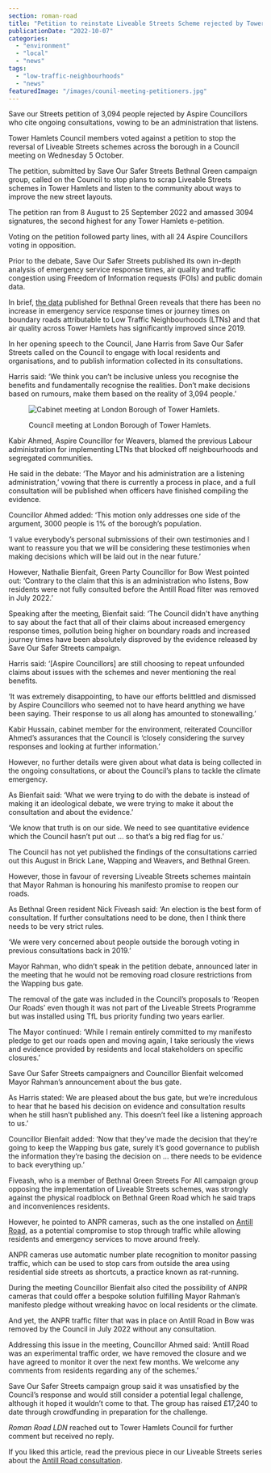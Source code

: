 ```yaml
---
section: roman-road
title: "Petition to reinstate Liveable Streets Scheme rejected by Tower Hamlets Council"
publicationDate: "2022-10-07"
categories: 
  - "environment"
  - "local"
  - "news"
tags: 
  - "low-traffic-neighbourhoods"
  - "news"
featuredImage: "/images/counil-meeting-petitioners.jpg"
---
```


Save our Streets petition of 3,094 people rejected by Aspire Councillors who cite ongoing consultations, vowing to be an administration that listens.

Tower Hamlets Council members voted against a petition to stop the reversal of Liveable Streets schemes across the borough in a Council meeting on Wednesday 5 October. 

The petition, submitted by Save Our Safer Streets Bethnal Green campaign group, called on the Council to stop plans to scrap Liveable Streets schemes in Tower Hamlets and listen to the community about ways to improve the new street layouts. 

The petition ran from 8 August to 25 September 2022 and amassed 3094 signatures, the second highest for any Tower Hamlets e-petition. 

Voting on the petition followed party lines, with all 24 Aspire Councillors voting in opposition.  

Prior to the debate, Save Our Safer Streets published its own in-depth analysis of emergency service response times, air quality and traffic congestion using Freedom of Information requests (FOIs) and public domain data.  

In brief, [the data](https://heartbg.uk/evidence-base) published for Bethnal Green reveals that there has been no increase in emergency service response times or journey times on boundary roads attributable to Low Traffic Neighbourhoods (LTNs) and that air quality across Tower Hamlets has significantly improved since 2019. 

In her opening speech to the Council, Jane Harris from Save Our Safer Streets called on the Council to engage with local residents and organisations, and to publish information collected in its consultations. 

Harris said: ‘We think you can’t be inclusive unless you recognise the benefits and fundamentally recognise the realities. Don’t make decisions based on rumours, make them based on the reality of 3,094 people.’ 

<figure>

![Cabinet meeting at London Borough of Tower Hamlets.](/images/Cabinet-meeting-Liveable-Streets-petition-crop-1024x683.jpg)

<figcaption>

Council meeting at London Borough of Tower Hamlets.

</figcaption>

</figure>

Kabir Ahmed, Aspire Councillor for Weavers, blamed the previous Labour administration for implementing LTNs that blocked off neighbourhoods and segregated communities. 

He said in the debate: ‘The Mayor and his administration are a listening administration,’ vowing that there is currently a process in place, and a full consultation will be published when officers have finished compiling the evidence. 

Councillor Ahmed added: ‘This motion only addresses one side of the argument, 3000 people is 1% of the borough’s population. 

‘I value everybody’s personal submissions of their own testimonies and I want to reassure you that we will be considering these testimonies when making decisions which will be laid out in the near future.’ 

However, Nathalie Bienfait, Green Party Councillor for Bow West pointed out: ‘Contrary to the claim that this is an administration who listens, Bow residents were not fully consulted before the Antill Road filter was removed in July 2022.’

Speaking after the meeting, Bienfait said: ‘The Council didn't have anything to say about the fact that all of their claims about increased emergency response times, pollution being higher on boundary roads and increased journey times have been absolutely disproved by the evidence released by Save Our Safer Streets campaign.

Harris said: ‘\[Aspire Councillors\] are still choosing to repeat unfounded claims about issues with the schemes and never mentioning the real benefits.

‘It was extremely disappointing, to have our efforts belittled and dismissed by Aspire Councillors who seemed not to have heard anything we have been saying. Their response to us all along has amounted to stonewalling.’ 

Kabir Hussain, cabinet member for the environment, reiterated Councillor Ahmed’s assurances that the Council is ‘closely considering the survey responses and looking at further information.’

However, no further details were given about what data is being collected in the ongoing consultations, or about the Council’s plans to tackle the climate emergency. 

As Bienfait said: ‘What we were trying to do with the debate is instead of making it an ideological debate, we were trying to make it about the consultation and about the evidence.’ 

‘We know that truth is on our side. We need to see quantitative evidence which the Council hasn’t put out … so that’s a big red flag for us.’ 

The Council has not yet published the findings of the consultations carried out this August in Brick Lane, Wapping and Weavers, and Bethnal Green. 

However, those in favour of reversing Liveable Streets schemes maintain that Mayor Rahman is honouring his manifesto promise to reopen our roads. 

As Bethnal Green resident Nick Fiveash said: ‘An election is the best form of consultation. If further consultations need to be done, then I think there needs to be very strict rules. 

‘We were very concerned about people outside the borough voting in previous consultations back in 2019.’ 

Mayor Rahman, who didn’t speak in the petition debate, announced later in the meeting that he would not be removing road closure restrictions from the Wapping bus gate.

The removal of the gate was included in the Council’s proposals to ‘Reopen Our Roads’ even though it was not part of the Liveable Streets Programme but was installed using TfL bus priority funding two years earlier.  

The Mayor continued: ‘While I remain entirely committed to my manifesto pledge to get our roads open and moving again, I take seriously the views and evidence provided by residents and local stakeholders on specific closures.’ 

Save Our Safer Streets campaigners and Councillor Bienfait welcomed Mayor Rahman’s announcement about the bus gate.

As Harris stated: We are pleased about the bus gate, but we’re incredulous to hear that he based his decision on evidence and consultation results when he still hasn’t published any. This doesn’t feel like a listening approach to us.’

Councillor Bienfait added: ‘Now that they’ve made the decision that they’re going to keep the Wapping bus gate, surely it’s good governance to publish the information they’re basing the decision on … there needs to be evidence to back everything up.’ 

Fiveash, who is a member of Bethnal Green Streets For All campaign group opposing the implementation of Liveable Streets schemes, was strongly against the physical roadblock on Bethnal Green Road which he said traps and inconveniences residents. 

However, he pointed to ANPR cameras, such as the one installed on [Antill Road](https://romanroadlondon.com/liveable-streets-bow-foi-antill-road/), as a potential compromise to stop through traffic while allowing residents and emergency services to move around freely. 

ANPR cameras use automatic number plate recognition to monitor passing traffic, which can be used to stop cars from outside the area using residential side streets as shortcuts, a practice known as rat-running. 

During the meeting Councillor Bienfait also cited the possibility of ANPR cameras that could offer a bespoke solution fulfilling Mayor Rahman’s manifesto pledge without wreaking havoc on local residents or the climate. 

And yet, the ANPR traffic filter that was in place on Antill Road in Bow was removed by the Council in July 2022 without any consultation. 

Addressing this issue in the meeting, Councillor Ahmed said: ‘Antill Road was an experimental traffic order, we have removed the closure and we have agreed to monitor it over the next few months. We welcome any comments from residents regarding any of the schemes.’ 

Save Our Safer Streets campaign group said it was unsatisfied by the Council’s response and would still consider a potential legal challenge, although it hoped it wouldn’t come to that. The group has raised £17,240 to date through crowdfunding in preparation for the challenge. 

_Roman Road LDN_ reached out to Tower Hamlets Council for further comment but received no reply. 

If you liked this article, read the previous piece in our Liveable Streets series about the [Antill Road consultation](https://romanroadlondon.com/liveable-streets-bow-foi-antill-road/). 


